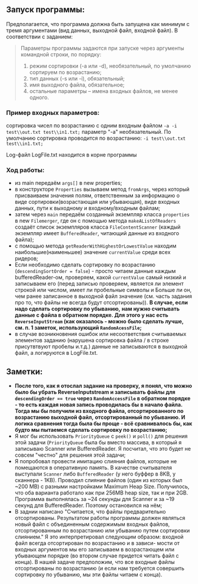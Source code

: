 ## Запуск программы: 

Предполагается, что программа должна быть запущена как минимум с тремя аргументами (вид данных, выходной файл,
входной файл).
В соответствии с заданием:
> Параметры программы задаются при запуске через аргументы командной строки, по порядку:
> 1. режим сортировки (-a или -d), необязательный, по умолчанию сортируем по возрастанию;
> 2. тип данных (-s или -i), обязательный;
> 3. имя выходного файла, обязательное;
> 4. остальные параметры – имена входных файлов, не менее одного.

### Пример входных параметров:
сортировка чисел по возрастанию с одним входным файлом
`-a -i test\\out.txt test\\in1.txt;` параметр "-a" необязательный. 
По умолчанию сортировка проводится по возрастанию:
`-i test\\out.txt test\\in1.txt;`

Log-файл LogFile.txt находится в корне программы

### Ход работы:
- из main передаём `args[]` в new properties;
- в конструкторе `Properties` вызываем метод `fromArgs`, через который присваиваем значения полям, ответственным за
информацию о виде сортировки(возрастающая или убывающая), виде входных данных, пути к выходному и входному/входным
файлам;
- затем через `main` передаём созданный экземпляр класса `properties` в new `Filemerger`, где он с помощью метода
`makeAListOfReaders` создаёт список экземпляров класса `FileContentScanner` (каждый экземпляр имеет `BufferedReader`,
читающий данные из входного файла);
- с помощью метода `getReaderWithHighestOrLowestValue` находим наибольшие(наименьшее) значение `currentValue` среди
всех ридеров;
- Если необходимо сделать сортировку по возрастанию (`descendingSortOrder = false`) - просто читаем данные каждым 
bufferedReader-ом, проверяем, какой `currentValue` самый низкий и записываем его (перед записью проверяем, является ли
элемент строкой или числом, имеет ли пробельные символы и Больше ли он, чем ранее записанное в выходной файл значение
(см. часть задания про то, что файлы не всегда будут отсортированы)). **В случае, если надо сделать сортировку по убыванию,**
**нам нужно считывать данные с файла в обратном порядке. Для этого у нас есть `ReverseInputStream` (как оказалось - можно** 
**было сделать лучше, см. п. 1 заметок, использующий `RandomAcessFile`;**
- в случае возникновения ошибок или несоответствия считываемых элементов заданию (нарушена сортировка файла / в строке 
присутвтвуют пробелы и.т.д.) данные не записываются в выходной файл, а логируются в LogFile.txt.

## Заметки:
- **После того, как я отослал задание на проверку, я понял, что можно было бы убрать ReverseInputstream и записывать файлы для** 
**`descendingOrder == true` через `RandomAccessFile` в обратном порядке - то есть каждая новая запись проводилась бы**
**в начало файла. Тогда мы бы получили из входного файла, отсортированного по возрастанию выходной файл,**
**отсортированный по убыванию. И логика сравнения тогда была бы проще - всё сравнивалось бы, как будто мы пытаемся**
**сделать сортировку по возрастанию;**
- Я мог бы использовать `PriorityQueue` с `peek()` и `poll()` для решения этой задачи (`PriorityQueue` была бы вместо
    массива, в который я записываю Scanner или BufferedReader. Я посчитал, что это будет не совсем "честно" для решения
    этой задачи;
- Я попробовал провести имитацию слияния файлов, которые не помещаются в оперативную память. В качестве считывателя
    выступали `Scanner` либо `BufferedReader` (у него буффер в 8KB, у сканнера - 1KB). Проводил слияние файлов (один из
    которых был ~200 MB) с разными настройками Maximum Heap Size. Получилось, что оба варианта работало как при 256MB
    heap size, так и при 2GB. Программа выполнялась за ~24 секунды для Scanner и за ~19 секунд для BufferedReader.
    Поэтому остановился на нём;
- В заднии написано  "Считается, что файлы предварительно отсортированы. Результатом работы программы должен являться
    новый файл с объединенным содержимым входных файлов, отсортированным по возрастанию или убыванию путем сортировки
    слиянием." Я это интерпретировал следующим образом: входной файл всегда отсортирован по возрастанию и в зависи-
    мости от входных аргументов мы его записываем в возрастающем или убывающем порядке (во втором случае придется
    читать файл с конца). В нашей задаче предположим, что все входные файлы отсортированы по возрастанию (и если нам
    требуется совершить сортировку по убыванию, мы эти файлы читаем с конца).

